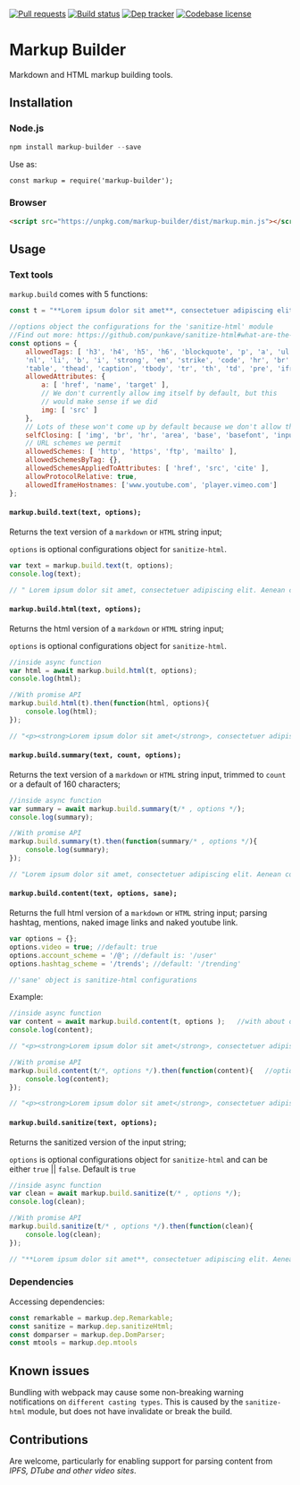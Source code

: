[![Pull requests](https://img.shields.io/badge/PRs-Welcome-brightgreen.svg)](https://github.com/peerquery/markup-builder/pulls)
[![Build status](https://travis-ci.org/peerquery/markup-builder.svg?branch=master)](https://travis-ci.org/peerquery/markup-builder)
[![Dep tracker](https://david-dm.org/peerquery/markup-builder.svg)](https://david-dm.org/peerquery/markup-builder)
[![Codebase license](https://img.shields.io/badge/License-MIT-blue.svg)](https://github.com/peerquery/markup-builder/blob/master/LICENSE)

# Markup Builder
Markdown and HTML markup building tools.

## Installation

### Node.js

```javascript
npm install markup-builder --save
```

Use as:

```
const markup = require('markup-builder');
```

### Browser

```html
<script src="https://unpkg.com/markup-builder/dist/markup.min.js"></script>
```

## Usage

### Text tools
`markup.build` comes with 5 functions:

```javascript
const t = "**Lorem ipsum dolor sit amet**, consectetuer adipiscing elit. Aenean <i>commodo ligula eget</i> dolor. Aenean massa. Cum @sociis natoque #penatibus et magnis dis parturient montes,<script>alert('Quisque rutrum.')</script> nascetur ridiculus mus. Donec quam felis, https://www.youtube.com/watch?v=sO_YEdTcVXc https://travis-ci.org/peerquery/markup-builder";
```

```javascript
//options object the configurations for the 'sanitize-html' module
//Find out more: https://github.com/punkave/sanitize-html#what-are-the-default-options
const options = {
    allowedTags: [ 'h3', 'h4', 'h5', 'h6', 'blockquote', 'p', 'a', 'ul', 'ol',
    'nl', 'li', 'b', 'i', 'strong', 'em', 'strike', 'code', 'hr', 'br', 'div',
    'table', 'thead', 'caption', 'tbody', 'tr', 'th', 'td', 'pre', 'iframe' ],
    allowedAttributes: {
        a: [ 'href', 'name', 'target' ],
        // We don't currently allow img itself by default, but this
        // would make sense if we did
        img: [ 'src' ]
    },
    // Lots of these won't come up by default because we don't allow them
    selfClosing: [ 'img', 'br', 'hr', 'area', 'base', 'basefont', 'input', 'link', 'meta' ],
    // URL schemes we permit
    allowedSchemes: [ 'http', 'https', 'ftp', 'mailto' ],
    allowedSchemesByTag: {},
    allowedSchemesAppliedToAttributes: [ 'href', 'src', 'cite' ],
    allowProtocolRelative: true,
    allowedIframeHostnames: ['www.youtube.com', 'player.vimeo.com']
};
```

#### `markup.build.text(text, options);`
Returns the text version of a `markdown` or `HTML` string input;

`options` is optional configurations object for `sanitize-html`.

```javascript
var text = markup.build.text(t, options);
console.log(text);

// " Lorem ipsum dolor sit amet, consectetuer adipiscing elit. Aenean commodo ligula eget dolor. Aenean massa. Cum @sociis natoque #penatibus et magnis dis parturient montes, nascetur ridiculus mus. Donec quam felis, https://www.youtube.com/watch?v=sO_YEdTcVXc https://travis-ci.org/peerquery/markup-builder"
```

#### `markup.build.html(text, options);`
Returns the html version of a `markdown` or `HTML` string input;

`options` is optional configurations object for `sanitize-html`.

```javascript
//inside async function
var html = await markup.build.html(t, options);
console.log(html);

//With promise API
markup.build.html(t).then(function(html, options){
    console.log(html);
});

// "<p><strong>Lorem ipsum dolor sit amet</strong>, consectetuer adipiscing elit. Aenean <i>commodo ligula eget</i> dolor. Aenean massa. Cum @sociis natoque #penatibus et magnis dis parturient montes, nascetur ridiculus mus. Donec quam felis, https://www.youtube.com/watch?v=sO_YEdTcVXc https://travis-ci.org/peerquery/markup-builder</p>"
```

#### `markup.build.summary(text, count, options);`
Returns the text version of a `markdown` or `HTML` string input, trimmed to `count` or a default of 160 characters;

```javascript
//inside async function
var summary = await markup.build.summary(t/* , options */);
console.log(summary);

//With promise API
markup.build.summary(t).then(function(summary/* , options */){
    console.log(summary);
});

// "Lorem ipsum dolor sit amet, consectetuer adipiscing elit. Aenean commodo ligula eget dolor. Aenean massa. Cum @sociis natoque #penatibus et magnis dis parturien..."
```

#### `markup.build.content(text, options, sane);`
Returns the full html version of a `markdown` or `HTML` string input; parsing hashtag, mentions, naked image links and naked youtube link.

```javascript
var options = {};
options.video = true; //default: true
options.account_scheme = '/@'; //default is: '/user'
options.hashtag_scheme = '/trends'; //default: '/trending'

//'sane' object is sanitize-html configurations
```
Example:
```javascript
//inside async function
var content = await markup.build.content(t, options );   //with about options object
console.log(content);

// "<p><strong>Lorem ipsum dolor sit amet</strong>, consectetuer adipiscing elit. Aenean <i>commodo ligula eget</i> dolor. Aenean massa. Cum <a target="_blank" href="/@/sociis">@sociis</a> natoque <a target="_blank" href="/trends/penatibus "> #penatibus </a> et magnis dis parturient montes, nascetur ridiculus mus. Donec quam felis,<iframe width="640" height="360" src="https://www.youtube.com/embed/sO_YEdTcVXc" frameborder="0" allowfullscreen></iframe> <a href="https://travis-ci.org/peerquery/markup-builder">https://travis-ci.org/peerquery/markup-builder</p></a>↵"

//With promise API
markup.build.content(t/*, options */).then(function(content){   //options is optional, using defaults
    console.log(content);
});

// "<p><strong>Lorem ipsum dolor sit amet</strong>, consectetuer adipiscing elit. Aenean <i>commodo ligula eget</i> dolor. Aenean massa. Cum <a target="_blank" href="/user/sociis">@sociis</a> natoque <a target="_blank" href="/trending/penatibus "> #penatibus </a> et magnis dis parturient montes, nascetur ridiculus mus. Donec quam felis,<iframe width="640" height="360" src="https://www.youtube.com/embed/sO_YEdTcVXc" frameborder="0" allowfullscreen></iframe> <a href="https://travis-ci.org/peerquery/markup-builder">https://travis-ci.org/peerquery/markup-builder</p></a>↵"
```

#### `markup.build.sanitize(text, options);`
Returns the sanitized version of the input string;

`options` is optional configurations object for `sanitize-html` and can be either `true` || `false`. Default is `true`

```javascript
//inside async function
var clean = await markup.build.sanitize(t/* , options */);
console.log(clean);

//With promise API
markup.build.sanitize(t/* , options */).then(function(clean){
    console.log(clean);
});

// "**Lorem ipsum dolor sit amet**, consectetuer adipiscing elit. Aenean <i>commodo ligula eget</i> dolor. Aenean massa. Cum @sociis natoque #penatibus et magnis dis parturient montes, nascetur ridiculus mus. Donec quam felis, https://www.youtube.com/watch?v=sO_YEdTcVXc https://travis-ci.org/peerquery/markup-builder"
```

### Dependencies

Accessing dependencies:

```javascript
const remarkable = markup.dep.Remarkable;
const sanitize = markup.dep.sanitizeHtml;
const domparser = markup.dep.DomParser;
const mtools = markup.dep.mtools
```

## Known issues
Bundling with webpack may cause some non-breaking warning notifications on `different casting types`. This is caused by the `sanitize-html` module, but does not have invalidate or break the build.

## Contributions

Are welcome, particularly for enabling support for parsing content from *IPFS, DTube and other video sites*.
